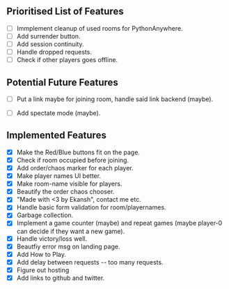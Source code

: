 ## Prioritised List of Features
- [ ] Immplement cleanup of used rooms for PythonAnywhere.
- [ ] Add surrender button.
- [ ] Add session continuity.
- [ ] Handle dropped requests.
- [ ] Check if other players goes offline.

## Potential Future Features
- [ ] Put a link maybe for joining room, handle said link backend (maybe).
- [ ] Add spectate mode (maybe).


## Implemented Features
- [x] Make the Red/Blue buttons fit on the page. 
- [x] Check if room occupied before joining.
- [x] Add order/chaos marker for each player.
- [x] Make player names UI better.
- [x] Make room-name visible for players.
- [x] Beautify the order chaos chooser.
- [x] "Made with <3 by Ekansh", contact me etc.
- [x] Handle basic form validation for room/playernames.
- [x] Garbage collection.
- [x] Implement a game counter (maybe) and repeat games (maybe player-0 can decide if they want a new game).
- [x] Handle victory/loss well.
- [x] Beautfiy error msg on landing page.
- [x] Add How to Play.
- [x] Add delay between requests -- too many requests.
- [x] Figure out hosting
- [x] Add links to github and twitter.